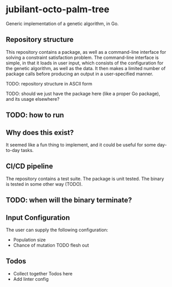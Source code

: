 # jubilant-octo-palm-tree
Generic implementation of a genetic algorithm, in Go.

## Repository structure
This repository contains a package, as well as a command-line interface for solving a constraint satisfaction problem. The command-line interface is simple, in that it loads in user input, which consists of the configuration for the genetic algorithm, as well as the data. It then makes a limited number of package calls before producing an output in a user-specified manner.

TODO: repository structure in ASCII form

TODO: should we just have the package here (like a proper Go package), and its usage elsewhere?

## TODO: how to run

## Why does this exist?
It seemed like a fun thing to implement, and it could be useful for some day-to-day tasks.

## CI/CD pipeline
The repository contains a test suite. The package is unit tested. The binary is tested in some other way (TODO).

## TODO: when will the binary terminate?

## Input Configuration

The user can supply the following configuration:

* Population size
* Chance of mutation
TODO flesh out

## Todos

* Collect together Todos here
* Add linter config